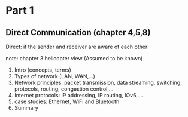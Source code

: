 # Part 1

## Direct Communication (chapter 4,5,8)

Direct: if the sender and receiver are aware of each other

note: chapter 3 helicopter view (Assumed to be known)
  1. Intro (concepts, terms)
  2. Types of network (LAN, WAN,...)
  3. Network principles: packet transmission, data streaming, switching, protocols, routing, congestion control,...
  4. Internet protocols: IP addressing, IP routing, IOv6,....
  5. case studies: Ethernet, WiFi and Bluetooth
  6. Summary
